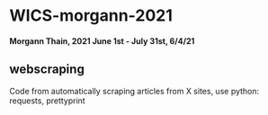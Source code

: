 # WICS-morgann-2021
#### Morgann Thain, 2021 June 1st - July 31st, 6/4/21

## webscraping
Code from automatically scraping articles from X sites, use python: requests, prettyprint
